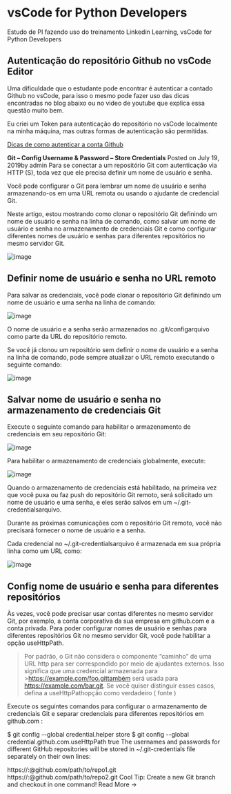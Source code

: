 # vsCode for Python Developers

Estudo de PI fazendo uso do treinamento Linkedin Learning, vsCode for Python Developers

## Autenticação do repositório Github no vsCode Editor

Uma dificuldade que o estudante pode encontrar é autenticar a contado Github no vsCode, para isso o mesmo pode fazer uso
das dicas encontradas no blog abaixo ou no video de youtube que explica essa questão muito bem.

Eu criei um Token para autenticação do repositório no vsCode localmente na minha máquina, mas outras formas de autenticação
são permitidas.

[Dicas de como autenticar a conta Github](https://www.shellhacks.com/git-config-username-password-store-credentials/)

**Git – Config Username & Password – Store Credentials** Posted on July 19, 2019by admin
Para se conectar a um repositório Git com autenticação via HTTP (S), toda vez que ele precisa definir um nome de usuário e senha.

Você pode configurar o Git para lembrar um nome de usuário e senha armazenando-os em uma URL remota ou usando o ajudante de credencial Git.

Neste artigo, estou mostrando como clonar o repositório Git definindo um nome de usuário e senha na linha de comando, como salvar um nome de usuário e senha no armazenamento de credenciais Git e como configurar diferentes nomes de usuário e senhas para diferentes repositórios no mesmo servidor Git.

![image](https://user-images.githubusercontent.com/33582443/133961361-b7b6efd0-5f37-43c0-839d-4f9d81efa972.png)

## Definir nome de usuário e senha no URL remoto

Para salvar as credenciais, você pode clonar o repositório Git definindo um nome de usuário e uma senha na linha de comando:

![image](https://user-images.githubusercontent.com/33582443/133961582-64eebdc6-b956-4db8-bfb5-7249a6e4e2cc.png)

O nome de usuário e a senha serão armazenados no .git/configarquivo como parte da URL do repositório remoto.

Se você já clonou um repositório sem definir o nome de usuário e a senha na linha de comando, pode sempre atualizar o URL remoto executando o seguinte comando:

![image](https://user-images.githubusercontent.com/33582443/133962073-1a3255f4-a64f-4344-b3ec-1484ce688ccb.png)

## Salvar nome de usuário e senha no armazenamento de credenciais Git

Execute o seguinte comando para habilitar o armazenamento de credenciais em seu repositório Git:

![image](https://user-images.githubusercontent.com/33582443/133962261-65757271-d7f6-496e-88a2-735f53d756a7.png)

Para habilitar o armazenamento de credenciais globalmente, execute:

![image](https://user-images.githubusercontent.com/33582443/133962323-9be753bc-57e7-45cf-8d2f-4972d75f2a20.png)

Quando o armazenamento de credenciais está habilitado, na primeira vez que você puxa ou faz push do repositório Git remoto, será solicitado um nome de usuário e uma senha, e eles serão salvos em um ~/.git-credentialsarquivo.

Durante as próximas comunicações com o repositório Git remoto, você não precisará fornecer o nome de usuário e a senha.

Cada credencial no ~/.git-credentialsarquivo é armazenada em sua própria linha como um URL como:

![image](https://user-images.githubusercontent.com/33582443/133962461-9b07c848-be4e-43da-83bc-819fc883abe2.png)

## Config nome de usuário e senha para diferentes repositórios

Às vezes, você pode precisar usar contas diferentes no mesmo servidor Git, por exemplo, a conta corporativa da sua empresa em github.com e a conta privada.
Para poder configurar nomes de usuário e senhas para diferentes repositórios Git no mesmo servidor Git, você pode habilitar a opção useHttpPath.

>Por padrão, o Git não considera o componente “caminho” de uma URL http para ser correspondido por meio de ajudantes externos. Isso significa que uma credencial armazenada para >https://example.com/foo.gittambém será usada para https://example.com/bar.git. Se você quiser distinguir esses casos, defina a useHttpPathopção como verdadeiro ( fonte )

Execute os seguintes comandos para configurar o armazenamento de credenciais Git e separar credenciais para diferentes repositórios em github.com :

$ git config --global credential.helper store
$ git config --global credential.github.com.useHttpPath true
The usernames and passwords for different GitHub repositories will be stored in ~/.git-credentials file separately on their own lines:

https://<USERNAME>:<PASSWORD>@github.com/path/to/repo1.git
https://<USERNAME>:<PASSWORD>@github.com/path/to/repo2.git
Cool Tip: Create a new Git branch and checkout in one command! Read More →
